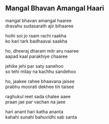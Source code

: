 ## Mangal Bhavan Amangal Haari


mangal bhavan amangal haaree  
dravahu sudasarath ajir bihaaree

hoihi soi jo raam rachi raakha  
ko kari tark badhaavai saakha

ho, dheeraj dharam mitr aru naaree  
aapad kaal parakhiye chaaree

jehike jehi par saty sanehoo  
so tehi milay na kachhu sandehoo

ho, jaakee rahee bhaavana jaisee  
prabhu moorati dekhee tin taisee

raghukul reet sada chalee aaee  
praan jae par vachan na jaee

hari anant hari katha ananta  
kahahi sunahi bahuvidhi sab santa

